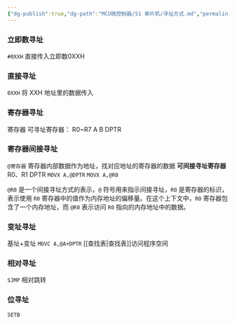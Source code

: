 ```yaml
---
{"dg-publish":true,"dg-path":"MCU微控制器/51 单片机/寻址方式.md","permalink":"/MCU微控制器/51 单片机/寻址方式/","dgPassFrontmatter":true,"noteIcon":"","created":"2024-05-21T15:20:28.159+08:00","updated":"2024-09-13T00:29:35.247+08:00"}
---
```


### 立即数寻址
`#0XXH`   直接传入立即数0XXH

### 直接寻址
`0XXH`  将 XXH 地址里的数据传入

### 寄存器寻址
寄存器
可寻址寄存器：
R0~R7  A  B  DPTR
### 寄存器间接寻址
`@寄存器`    寄存器内部数据作为地址，找对应地址的寄存器的数据
**可间接寻址寄存器**
R0、R1   DPTR
`MOVX A,@DPTR`
`MOVX A,@R0`

`@R0` 是一个间接寻址方式的表示，`@` 符号用来指示间接寻址，`R0` 是寄存器的标识，表示使用 `R0` 寄存器中的值作为内存地址的偏移量。在这个上下文中，`R0` 寄存器包含了一个内存地址，而 `@R0` 表示访问 `R0` 指向的内存地址中的数据。

### 变址寻址
基址+变址
`MOVC A,@A+DPTR`
[[查找表\|查找表]]访问程序空间

### 相对寻址
`SJMP`  相对跳转
### 位寻址
`SETB`

